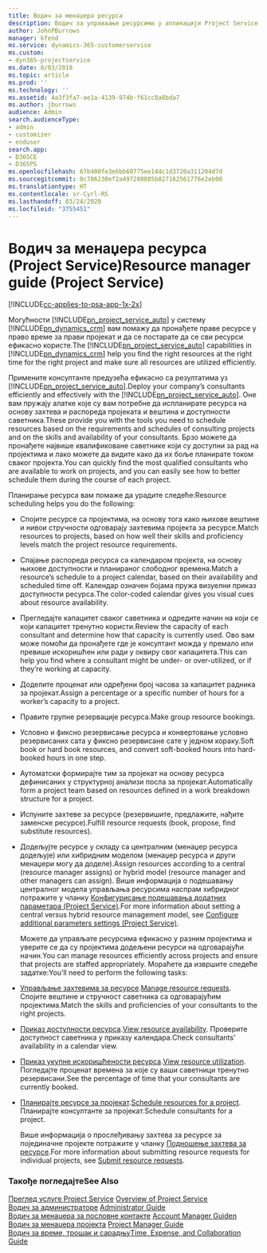 ```yaml
---
title: Водич за менаџера ресурса
description: Водич за управљање ресурсима у апликацији Project Service
author: JohnPBurrows
manager: kfend
ms.service: dynamics-365-customerservice
ms.custom:
- dyn365-projectservice
ms.date: 8/03/2018
ms.topic: article
ms.prod: ''
ms.technology: ''
ms.assetid: 4a3f3fa7-ae1a-4139-974b-f61cc8a8bda7
ms.author: jburrows
audience: Admin
search.audienceType:
- admin
- customizer
- enduser
search.app:
- D365CE
- D365PS
ms.openlocfilehash: 67b400fe3e6bb60775ee144c1d3720a311204d7d
ms.sourcegitcommit: 8c786230ef2a497280885b827162561776e2eb00
ms.translationtype: HT
ms.contentlocale: sr-Cyrl-RS
ms.lasthandoff: 03/24/2020
ms.locfileid: "3755451"
---
```

# <a name="resource-manager-guide-project-service"></a><span data-ttu-id="7b214-103">Водич за менаџера ресурса (Project Service)</span><span class="sxs-lookup"><span data-stu-id="7b214-103">Resource manager guide (Project Service)</span></span>

[!INCLUDE[cc-applies-to-psa-app-1x-2x](../includes/cc-applies-to-psa-app-1x-2x.md)]

<span data-ttu-id="7b214-104">Могућности [!INCLUDE[pn_project_service_auto](../includes/pn-project-service-auto.md)] у систему [!INCLUDE[pn_dynamics_crm](../includes/pn-dynamics-crm.md)] вам помажу да пронађете праве ресурсе у право време за прави пројекат и да се постарате да се сви ресурси ефикасно користе.</span><span class="sxs-lookup"><span data-stu-id="7b214-104">The [!INCLUDE[pn_project_service_auto](../includes/pn-project-service-auto.md)] capabilities in [!INCLUDE[pn_dynamics_crm](../includes/pn-dynamics-crm.md)] help you find the right resources at the right time for the right project and make sure all resources are utilized efficiently.</span></span>  
  
 <span data-ttu-id="7b214-105">Примените консултанте предузећа ефикасно са резултатима уз [!INCLUDE[pn_project_service_auto](../includes/pn-project-service-auto.md)].</span><span class="sxs-lookup"><span data-stu-id="7b214-105">Deploy your company’s consultants efficiently and effectively with the [!INCLUDE[pn_project_service_auto](../includes/pn-project-service-auto.md)].</span></span> <span data-ttu-id="7b214-106">Оне вам пружају алатке које су вам потребне да испланирате ресурса на основу захтева и распореда пројеката и вештина и доступности саветника.</span><span class="sxs-lookup"><span data-stu-id="7b214-106">These provide you with the tools you need to schedule resources based on the requirements and schedules of consulting projects and on the skills and availability of your consultants.</span></span> <span data-ttu-id="7b214-107">Брзо можете да пронађете највише квалификоване саветнике који су доступни за рад на пројектима и лако можете да видите како да их боље планирате током сваког пројекта.</span><span class="sxs-lookup"><span data-stu-id="7b214-107">You can quickly find the most qualified consultants who are available to work on projects, and you can easily see how to better schedule them during the course of each project.</span></span>  
  
 <span data-ttu-id="7b214-108">Планирање ресурса вам помаже да урадите следеће:</span><span class="sxs-lookup"><span data-stu-id="7b214-108">Resource scheduling helps you do the following:</span></span>  
  
- <span data-ttu-id="7b214-109">Спојите ресурсе са пројектима, на основу тога како њихове вештине и нивои стручности одговарају захтевима пројекта за ресурсе.</span><span class="sxs-lookup"><span data-stu-id="7b214-109">Match resources to projects, based on how well their skills and proficiency levels match the project resource requirements.</span></span>  
  
- <span data-ttu-id="7b214-110">Спајање распореда ресурса са календаром пројекта, на основу њихове доступности и планираног слободног времена.</span><span class="sxs-lookup"><span data-stu-id="7b214-110">Match a resource’s schedule to a project calendar, based on their availability and scheduled time off.</span></span> <span data-ttu-id="7b214-111">Календар означен бојама пружа визуелни приказ доступности ресурса.</span><span class="sxs-lookup"><span data-stu-id="7b214-111">The color-coded calendar gives you visual cues about resource availability.</span></span>  
  
- <span data-ttu-id="7b214-112">Прегледајте капацитет сваког саветника и одредите начин на који се који капацитет тренутно користи.</span><span class="sxs-lookup"><span data-stu-id="7b214-112">Review the capacity of each consultant and determine how that capacity is currently used.</span></span> <span data-ttu-id="7b214-113">Ово вам може помоћи да пронађете где је консултант можда у премало или превише искоришћен или ради у оквиру свог капацитета.</span><span class="sxs-lookup"><span data-stu-id="7b214-113">This can help you find where a consultant might be under- or over-utilized, or if they’re working at capacity.</span></span>  
  
- <span data-ttu-id="7b214-114">Доделите проценат или одређени број часова за капацитет радника за пројекат.</span><span class="sxs-lookup"><span data-stu-id="7b214-114">Assign a percentage or a specific number of hours for a worker’s capacity to a project.</span></span>  
  
- <span data-ttu-id="7b214-115">Правите групне резервације ресурса.</span><span class="sxs-lookup"><span data-stu-id="7b214-115">Make group resource bookings.</span></span>  
  
- <span data-ttu-id="7b214-116">Условно и фиксно резервисање ресурса и конвертовање условно резервисаних сата у фиксно резервисане сате у једном кораку.</span><span class="sxs-lookup"><span data-stu-id="7b214-116">Soft book or hard book resources, and convert soft-booked hours into hard-booked hours in one step.</span></span>  
  
- <span data-ttu-id="7b214-117">Аутоматски формирајте тим за пројекат на основу ресурса дефинисаних у структурној анализи посла за пројекат.</span><span class="sxs-lookup"><span data-stu-id="7b214-117">Automatically form a project team based on resources defined in a work breakdown structure for a project.</span></span>  
  
- <span data-ttu-id="7b214-118">Испуните захтеве за ресурсе (резервишите, предлажите, нађите заменске ресурсе).</span><span class="sxs-lookup"><span data-stu-id="7b214-118">Fulfill resource requests (book, propose, find substitute resources).</span></span>  
  
- <span data-ttu-id="7b214-119">Додељујте ресурсе у складу са централним (менаџер ресурса додељује) или хибридним моделом (менаџер ресурса и други менаџери могу да доделе).</span><span class="sxs-lookup"><span data-stu-id="7b214-119">Assign resources according to a central (resource manager assigns) or hybrid model (resource manager and other managers can assign).</span></span> <span data-ttu-id="7b214-120">Више информација о подешавању централног модела управљања ресурсима наспрам хибридног потражите у чланку [Конфигурисање подешавања додатних параметара (Project Service)](../project-service/configure-additional-parameters-settings.md).</span><span class="sxs-lookup"><span data-stu-id="7b214-120">For more information about setting a central versus hybrid resource management model, see [Configure additional parameters settings (Project Service)](../project-service/configure-additional-parameters-settings.md).</span></span>  
  
  <span data-ttu-id="7b214-121">Можете да управљате ресурсима ефикасно у разним пројектима и уверите се да су пројектима додељени ресурси на одговарајући начин.</span><span class="sxs-lookup"><span data-stu-id="7b214-121">You can manage resources efficiently across projects and ensure that projects are staffed appropriately.</span></span> <span data-ttu-id="7b214-122">Мораћете да извршите следеће задатке:</span><span class="sxs-lookup"><span data-stu-id="7b214-122">You’ll need to perform the following tasks:</span></span>  
  
- <span data-ttu-id="7b214-123">[Управљање захтевима за ресурсе](../project-service/manage-resource-requests.md).</span><span class="sxs-lookup"><span data-stu-id="7b214-123">[Manage resource requests](../project-service/manage-resource-requests.md).</span></span> <span data-ttu-id="7b214-124">Спојите вештине и стручност саветника са одговарајућим пројектима.</span><span class="sxs-lookup"><span data-stu-id="7b214-124">Match the skills and proficiencies of your consultants to the right projects.</span></span>  
  
- <span data-ttu-id="7b214-125">[Приказ доступности ресурса](../project-service/view-resource-availability.md).</span><span class="sxs-lookup"><span data-stu-id="7b214-125">[View resource availability](../project-service/view-resource-availability.md).</span></span> <span data-ttu-id="7b214-126">Проверите доступност саветника у приказу календара.</span><span class="sxs-lookup"><span data-stu-id="7b214-126">Check consultants’ availability in a calendar view.</span></span>  
  
- <span data-ttu-id="7b214-127">[Приказ укупне искоришћености ресурса](../project-service/view-resource-utilization.md).</span><span class="sxs-lookup"><span data-stu-id="7b214-127">[View resource utilization](../project-service/view-resource-utilization.md).</span></span> <span data-ttu-id="7b214-128">Погледајте проценат времена за које су ваши саветници тренутно резервисани.</span><span class="sxs-lookup"><span data-stu-id="7b214-128">See the percentage of time that your consultants are currently booked.</span></span>  
  
- <span data-ttu-id="7b214-129">[Планирајте ресурсе за пројекат](../project-service/schedule-resources-project.md).</span><span class="sxs-lookup"><span data-stu-id="7b214-129">[Schedule resources for a project](../project-service/schedule-resources-project.md).</span></span> <span data-ttu-id="7b214-130">Планирајте консултанте за пројекат.</span><span class="sxs-lookup"><span data-stu-id="7b214-130">Schedule consultants for a project.</span></span>  
  
  <span data-ttu-id="7b214-131">Више информација о прослеђивању захтева за ресурсе за појединачне пројекте потражите у чланку [Подношење захтева за ресурсе](../project-service/submit-resource-requests.md).</span><span class="sxs-lookup"><span data-stu-id="7b214-131">For more information about submitting resource requests for individual projects, see [Submit resource requests](../project-service/submit-resource-requests.md).</span></span>  
  
### <a name="see-also"></a><span data-ttu-id="7b214-132">Такође погледајте</span><span class="sxs-lookup"><span data-stu-id="7b214-132">See Also</span></span>  
 <span data-ttu-id="7b214-133">[Преглед услуге Project Service](../project-service/overview.md) </span><span class="sxs-lookup"><span data-stu-id="7b214-133">[Overview of Project Service](../project-service/overview.md) </span></span>  
 <span data-ttu-id="7b214-134">[Водич за администраторе](../project-service/admin-guide.md) </span><span class="sxs-lookup"><span data-stu-id="7b214-134">[Administrator Guide](../project-service/admin-guide.md) </span></span>  
 <span data-ttu-id="7b214-135">[Водич за менаџера за пословне контакте](../project-service/account-manager-guide.md) </span><span class="sxs-lookup"><span data-stu-id="7b214-135">[Account Manager Guiden](../project-service/account-manager-guide.md) </span></span>  
 <span data-ttu-id="7b214-136">[Водич за менаџера пројекта](../project-service/project-manager-guide.md) </span><span class="sxs-lookup"><span data-stu-id="7b214-136">[Project Manager Guide](../project-service/project-manager-guide.md) </span></span>  
 [<span data-ttu-id="7b214-137">Водич за време, трошак и сарадњу</span><span class="sxs-lookup"><span data-stu-id="7b214-137">Time, Expense, and Collaboration Guide</span></span>](../project-service/time-expense-collaboration-guide.md)
